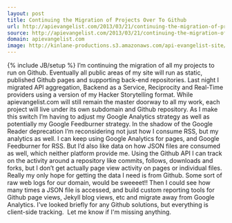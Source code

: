 ```yaml
---
layout: post
title: Continuing the Migration of Projects Over To Github
url: http://apievangelist.com/2013/03/21/continuing-the-migration-of-projects-over-to-github/
source: http://apievangelist.com/2013/03/21/continuing-the-migration-of-projects-over-to-github/
domain: apievangelist.com
image: http://kinlane-productions.s3.amazonaws.com/api-evangelist-site/blog/github-kin-lane.png
---
```

{% include JB/setup %}
I&rsquo;m continuing the migration of all my projects to run on Github.  Eventually all public areas of my site will run as static, published Github pages and supporting back-end repositories.  Last night I migrated API aggregation, Backend as a Service, Reciprocity and Real-Time providers using a version of my Hacker Storytelling format.
While apievangelist.com will still remain the master doorway to all my work, each project will live under its own subdomain and Github repository.  As I make this switch I&rsquo;m having to adjust my Google Analytics strategy as well as potentially my Google Feedburner strategy.  In the shadow of the Google Reader deprecation I&rsquo;m reconsidering not just how I consume RSS, but my analytics as well.
I can keep using Google Analytics for pages, and Google Feedburner for RSS.  But I&rsquo;d also like data on how JSON files are consumed as well, which neither platform provide me.  Using the Github API I can track on the activity around a repository like commits, follows, downloads and forks, but I don&rsquo;t get actually page view activity on pages or individual files.
Really my only hope for getting the data I need is from Github.  Some sort of raw web logs for our domain, would be sweeeet!!  Then I could see how many times a JSON file is accessed, and build custom reporting tools for Github page views, Jekyll blog views, etc and migrate away from Google Analytics.
I've looked briefly for any Github solutions, but everything is client-side tracking. &nbsp;Let me know if I'm missing anything.

